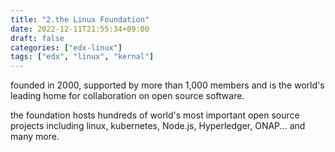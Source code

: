 ```yaml
---
title: "2.the Linux Foundation"
date: 2022-12-11T21:55:34+09:00
draft: false
categories: ["edx-linux"]
tags: ["edx", "linux", "kernal"]
---
```


founded in 2000, supported by more than 1,000 members and is the world's leading home for collaboration on open source software.

the foundation hosts hundreds of world's most important open source projects including linux, kubernetes, Node.js, Hyperledger, ONAP...
and many more.

